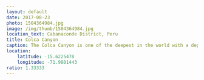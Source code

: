 ```yaml
---
layout: default
date: 2017-08-23
photo: 1504364984.jpg
image: /img/thumb/1504364984.jpg
location_text: Cabanaconde District, Peru
title: Colca Canyon
caption: The Colca Canyon is one of the deepest in the world with a depth of 3270 metres. Locals still maintain their pre-Inca traditions and agricultural terraces. I went down to the bottom of that canyon and back up the day after. Definitely a very hard time as there is no shadow in the canyon, it is burning hot down there!!
location:
    latitude: -15.6225478
    longitude: -71.9801443
ratio: 1.33333
---
```

